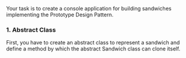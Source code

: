Your task is to create a console application for building sandwiches implementing the Prototype Design Pattern.

### 1.	Abstract Class

First, you have to create an abstract class to represent a sandwich and define a method by which the abstract Sandwich class can clone itself.
